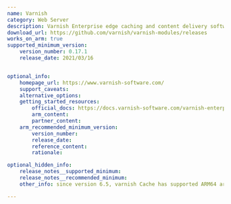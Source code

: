 ```yaml
---
name: Varnish
category: Web Server
description: Varnish Enterprise edge caching and content delivery software enables fast, reliable digital experiences for users and systems.
download_url: https://github.com/varnish/varnish-modules/releases
works_on_arm: true
supported_minimum_version:
    version_number: 0.17.1
    release_date: 2021/03/16


optional_info:
    homepage_url: https://www.varnish-software.com/
    support_caveats:
    alternative_options:
    getting_started_resources:
        official_docs: https://docs.varnish-software.com/varnish-enterprise/
        arm_content:
        partner_content:
    arm_recommended_minimum_version:
        version_number:
        release_date:
        reference_content:
        rationale:

optional_hidden_info:
    release_notes__supported_minimum:
    release_notes__recommended_minimum:
    other_info: since version 6.5, varnish Cache has supported ARM64 architecture, with release available in  Debian(https://packagecloud.io/varnishcache/varnish65)

---
```

